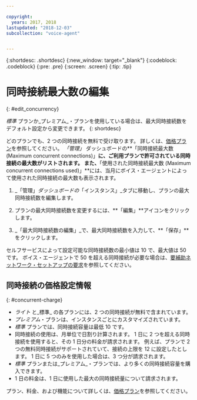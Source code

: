 ```yaml
---

copyright:
  years: 2017, 2018
lastupdated: "2018-12-03"
subcollection: "voice-agent"


---
```


{:shortdesc: .shortdesc}
{:new_window: target="_blank"}
{:codeblock: .codeblock}
{:pre: .pre}
{:screen: .screen}
{:tip: .tip}

# 同時接続最大数の編集
{: #edit_concurrency}

_標準_ プランか_プレミアム_・プランを使用している場合は、最大同時接続数をデフォルト設定から変更できます。
{: shortdesc}

どのプランでも、2 つの同時接続を無料で受け取ります。 詳しくは、[価格プラン](https://cloud.ibm.com/catalog/services/voice-agent-with-watson)を参照してください。 _「管理」_ ダッシュボードの**「同時接続最大数 (Maximum concurrent connections)」**に、ご利用プランで許可されている同時接続の最大数がリストされます。 また、**「使用された同時接続最大数 (Maximum concurrent connections used)」**には、当月にボイス・エージェントによって使用された同時接続の最大数も表示されます。

1. _「管理」_ダッシュボードの_「インスタンス」_タブに移動し、プランの最大同時接続数を編集します。

1. プランの最大同時接続数を変更するには、**「編集」**アイコンをクリックします。

1. _「最大同時接続数の編集」_で、最大同時接続数を入力して、**「保存」**をクリックします。

セルフサービスによって設定可能な同時接続数の最小値は 10 で、最大値は 50 です。 ボイス・エージェントで 50 を超える同時接続が必要な場合は、[要補助ネットワーク・セットアップの要求](/docs/services/voice-agent?topic=voice-agent-connect#request-setup)を参照してください。

## 同時接続の価格設定情報
{: #concurrent-charge}

  * _ライト_ と_標準_ の各プランには、2 つの同時接続が無料で含まれています。
  * _プレミアム_・プランは、インスタンスごとにカスタマイズされています。
  * _標準_ プランでは、同時接続容量は最低 10 です。
  * 同時接続の使用は、月単位で日割り計算されます。 1 日に 2 つを超える同時接続を使用すると、その 1 日分の料金が請求されます。 例えば、プランで 2 つの無料同時接続がサポートされていて、接続の上限を 12 に設定したとします。 1 日に 5 つのみを使用した場合は、3 つ分が請求されます。
  * _標準_ プランまたは_プレミアム_・プランでは、より多くの同時接続容量を購入できます。
  * 1 日の料金は、1 日に使用した最大の同時接続量について請求されます。

プラン、料金、および機能について詳しくは、[価格プラン](https://cloud.ibm.com/catalog/services/voice-agent-with-watson)を参照してください。
